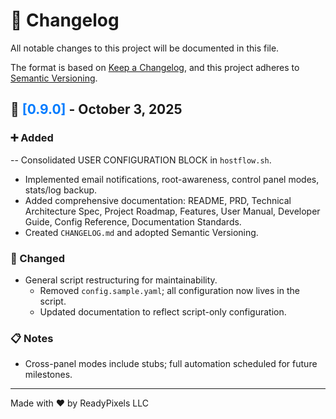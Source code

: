 # 📝 Changelog

All notable changes to this project will be documented in this file.

The format is based on [Keep a Changelog](https://keepachangelog.com/en/1.0.0/), and this project adheres to [Semantic Versioning](https://semver.org/spec/v2.0.0.html).

## 📅 <span style="color: #007bff;">[0.9.0]</span> - October 3, 2025

### ➕ Added
-- Consolidated USER CONFIGURATION BLOCK in `hostflow.sh`.
- Implemented email notifications, root-awareness, control panel modes, stats/log backup.
- Added comprehensive documentation: README, PRD, Technical Architecture Spec, Project Roadmap, Features, User Manual, Developer Guide, Config Reference, Documentation Standards.
- Created `CHANGELOG.md` and adopted Semantic Versioning.

### 🔄 Changed
- General script restructuring for maintainability.
  - Removed `config.sample.yaml`; all configuration now lives in the script.
  - Updated documentation to reflect script-only configuration.

### 📋 Notes
- Cross-panel modes include stubs; full automation scheduled for future milestones.

---
Made with ❤️ by ReadyPixels LLC
